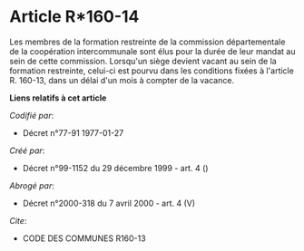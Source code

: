 # Article R*160-14

Les membres de la formation restreinte de la commission départementale de la coopération intercommunale sont élus pour la
durée de leur mandat au sein de cette commission. Lorsqu'un siège devient vacant au sein de la formation restreinte, celui-ci
est pourvu dans les conditions fixées à l'article R. 160-13, dans un délai d'un mois à compter de la vacance.

**Liens relatifs à cet article**

_Codifié par_:

  - Décret n°77-91 1977-01-27

_Créé par_:

  - Décret n°99-1152 du 29 décembre 1999 - art. 4 ()

_Abrogé par_:

  - Décret n°2000-318 du 7 avril 2000 - art. 4 (V)

_Cite_:

  - CODE DES COMMUNES R160-13
